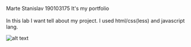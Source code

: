 Marte Stanislav
190103175
It's my portfolio
<br><br>
In this lab I want tell about my project.
I used html/css(less) and javascript lang.

![alt text](screenshots/1.png "Описание будет тут")
